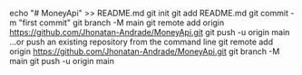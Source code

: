 echo "# MoneyApi" >> README.md
git init
git add README.md
git commit -m "first commit"
git branch -M main
git remote add origin https://github.com/Jhonatan-Andrade/MoneyApi.git
git push -u origin main
…or push an existing repository from the command line
git remote add origin https://github.com/Jhonatan-Andrade/MoneyApi.git
git branch -M main
git push -u origin main

